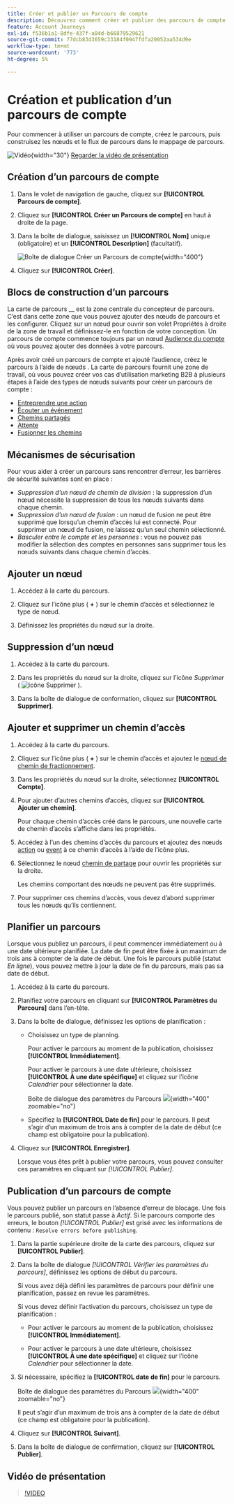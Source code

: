```yaml
---
title: Créer et publier un Parcours de compte
description: Découvrez comment créer et publier des parcours de compte.
feature: Account Journeys
exl-id: f536b1a1-8dfe-437f-a84d-b66879529621
source-git-commit: 77dcb83d3659c33184f0947fdfa20052aa534d9e
workflow-type: tm+mt
source-wordcount: '773'
ht-degree: 5%

---
```


# Création et publication d’un parcours de compte

Pour commencer à utiliser un parcours de compte, créez le parcours, puis construisez les nœuds et le flux de parcours dans le mappage de parcours.

![Vidéo](../../assets/do-not-localize/icon-video.svg){width="30"} [Regarder la vidéo de présentation](#overview-video)

## Création d’un parcours de compte

1. Dans le volet de navigation de gauche, cliquez sur **[!UICONTROL Parcours de compte]**.

1. Cliquez sur **[!UICONTROL Créer un Parcours de compte]** en haut à droite de la page.

1. Dans la boîte de dialogue, saisissez un **[!UICONTROL Nom]** unique (obligatoire) et un **[!UICONTROL Description]** (facultatif).

   ![ Boîte de dialogue Créer un Parcours de compte ](./assets/account-journey-create-dialog.png){width="400"}

1. Cliquez sur **[!UICONTROL Créer]**.

## Blocs de construction d’un parcours

La carte de parcours __ est la zone centrale du concepteur de parcours. C’est dans cette zone que vous pouvez ajouter des nœuds de parcours et les configurer. Cliquez sur un nœud pour ouvrir son volet Propriétés à droite de la zone de travail et définissez-le en fonction de votre conception. Un parcours de compte commence toujours par un nœud [Audience du compte](./account-audience-nodes.md) où vous pouvez ajouter des données à votre parcours.

Après avoir créé un parcours de compte et ajouté l’audience, créez le parcours à l’aide de nœuds . La carte de parcours fournit une zone de travail, où vous pouvez créer vos cas d’utilisation marketing B2B à plusieurs étapes à l’aide des types de nœuds suivants pour créer un parcours de compte :

* [Entreprendre une action](./action-nodes.md)
* [Écouter un événement](./listen-for-event-nodes.md)
* [Chemins partagés](./split-merge-paths-nodes.md)
* [Attente](./wait-nodes.md)
* [Fusionner les chemins](./split-merge-paths-nodes.md)

## Mécanismes de sécurisation

Pour vous aider à créer un parcours sans rencontrer d’erreur, les barrières de sécurité suivantes sont en place :

* _Suppression d’un nœud de chemin de division_ : la suppression d’un nœud nécessite la suppression de tous les nœuds suivants dans chaque chemin.
* _Suppression d’un nœud de fusion_ : un nœud de fusion ne peut être supprimé que lorsqu’un chemin d’accès lui est connecté. Pour supprimer un nœud de fusion, ne laissez qu’un seul chemin sélectionné.
* _Basculer entre le compte et les personnes_ : vous ne pouvez pas modifier la sélection des comptes en personnes sans supprimer tous les nœuds suivants dans chaque chemin d’accès.

## Ajouter un nœud

1. Accédez à la carte du parcours.

1. Cliquez sur l’icône plus ( **+** ) sur le chemin d’accès et sélectionnez le type de nœud.

1. Définissez les propriétés du nœud sur la droite.

## Suppression d’un nœud

1. Accédez à la carte du parcours.

1. Dans les propriétés du nœud sur la droite, cliquez sur l’icône _Supprimer_ ( ![icône Supprimer](../assets/do-not-localize/icon-delete.svg) ).

1. Dans la boîte de dialogue de conformation, cliquez sur **[!UICONTROL Supprimer]**.

## Ajouter et supprimer un chemin d’accès

1. Accédez à la carte du parcours.

1. Cliquez sur l’icône plus ( **+** ) sur le chemin d’accès et ajoutez le [nœud de chemin de fractionnement](./split-merge-paths-nodes.md#split-paths).

1. Dans les propriétés du nœud sur la droite, sélectionnez **[!UICONTROL Compte]**.

1. Pour ajouter d’autres chemins d’accès, cliquez sur **[!UICONTROL Ajouter un chemin]**.

   Pour chaque chemin d’accès créé dans le parcours, une nouvelle carte de chemin d’accès s’affiche dans les propriétés.

1. Accédez à l’un des chemins d’accès du parcours et ajoutez des nœuds [action](./action-nodes.md) ou [event](./listen-for-event-nodes.md) à ce chemin d’accès à l’aide de l’icône plus.

1. Sélectionnez le nœud [chemin de partage](./split-merge-paths-nodes.md) pour ouvrir les propriétés sur la droite.

   Les chemins comportant des nœuds ne peuvent pas être supprimés.

1. Pour supprimer ces chemins d’accès, vous devez d’abord supprimer tous les nœuds qu’ils contiennent.

## Planifier un parcours

Lorsque vous publiez un parcours, il peut commencer immédiatement ou à une date ultérieure planifiée. La date de fin peut être fixée à un maximum de trois ans à compter de la date de début. Une fois le parcours publié (statut _En ligne_), vous pouvez mettre à jour la date de fin du parcours, mais pas sa date de début.

1. Accédez à la carte du parcours.

1. Planifiez votre parcours en cliquant sur **[!UICONTROL Paramètres du Parcours]** dans l’en-tête.

1. Dans la boîte de dialogue, définissez les options de planification :

   * Choisissez un type de planning.

     Pour activer le parcours au moment de la publication, choisissez **[!UICONTROL Immédiatement]**.

     Pour activer le parcours à une date ultérieure, choisissez **[!UICONTROL À une date spécifique]** et cliquez sur l’icône _Calendrier_ pour sélectionner la date.

     Boîte de dialogue des paramètres du Parcours ![](./assets/account-journey-settings-dialog.png){width="400" zoomable="no"}

   * Spécifiez la **[!UICONTROL Date de fin]** pour le parcours. Il peut s’agir d’un maximum de trois ans à compter de la date de début (ce champ est obligatoire pour la publication).

1. Cliquez sur **[!UICONTROL Enregistrer]**.

   Lorsque vous êtes prêt à publier votre parcours, vous pouvez consulter ces paramètres en cliquant sur _[!UICONTROL Publier]_.

## Publication d’un parcours de compte

Vous pouvez publier un parcours en l’absence d’erreur de blocage. Une fois le parcours publié, son statut passe à _Actif_. Si le parcours comporte des erreurs, le bouton _[!UICONTROL Publier]_ est grisé avec les informations de contenu : `Resolve errors before publishing`.

1. Dans la partie supérieure droite de la carte des parcours, cliquez sur **[!UICONTROL Publier]**.

1. Dans la boîte de dialogue _[!UICONTROL Vérifier les paramètres du parcours]_, définissez les options de début du parcours.

   Si vous avez déjà défini les paramètres de parcours pour définir une planification, passez en revue les paramètres.

   Si vous devez définir l’activation du parcours, choisissez un type de planification :

   * Pour activer le parcours au moment de la publication, choisissez **[!UICONTROL Immédiatement]**.

   * Pour activer le parcours à une date ultérieure, choisissez **[!UICONTROL À une date spécifique]** et cliquez sur l’icône _Calendrier_ pour sélectionner la date.

1. Si nécessaire, spécifiez la **[!UICONTROL date de fin]** pour le parcours.

   Boîte de dialogue des paramètres du Parcours ![](./assets/journey-publish-dialog.png){width="400" zoomable="no"}

   Il peut s’agir d’un maximum de trois ans à compter de la date de début (ce champ est obligatoire pour la publication).

1. Cliquez sur **[!UICONTROL Suivant]**.

1. Dans la boîte de dialogue de confirmation, cliquez sur **[!UICONTROL Publier]**.

## Vidéo de présentation

>[!VIDEO](https://video.tv.adobe.com/v/3443204/?learn=on)

